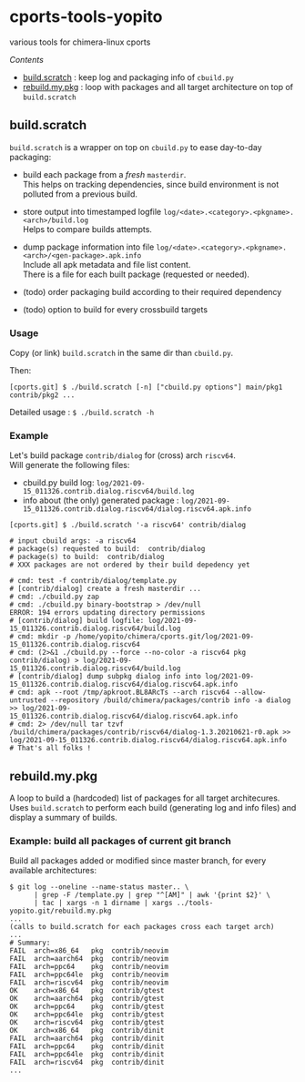 # cports-tools-yopito

various tools for chimera-linux cports

*Contents*

* [build.scratch](#build.scratch) : keep log and packaging info of `cbuild.py`
* [rebuild.my.pkg](#rebuild.my.pkg) : loop with packages and all target architecture on top of `build.scratch`

<a id="build.scratch"></a>
## build.scratch

`build.scratch` is a wrapper on top on `cbuild.py` to ease day-to-day packaging: 

* build each package from a *fresh* `masterdir`.  
  This helps on tracking dependencies, since build environment is not polluted
  from a previous build.

* store output into timestamped logfile `log/<date>.<category>.<pkgname>.<arch>/build.log`  
  Helps to compare builds attempts.

* dump package information into file `log/<date>.<category>.<pkgname>.<arch>/<gen-package>.apk.info`  
  Include all apk metadata and file list content.  
  There is a file for each built package (requested or needed).

* (todo) order packaging build according to their required dependency

* (todo) option to build for every crossbuild targets


### Usage

Copy (or link) `build.scratch` in the same dir than `cbuild.py`.

Then:
```
[cports.git] $ ./build.scratch [-n] ["cbuild.py options"] main/pkg1 contrib/pkg2 ...
```
Detailed usage : `$ ./build.scratch -h`

### Example

Let's build package `contrib/dialog` for (cross) arch `riscv64`.  
Will generate the following files:
* cbuild.py build log: `log/2021-09-15_011326.contrib.dialog.riscv64/build.log`
* info about (the only) generated package : `log/2021-09-15_011326.contrib.dialog.riscv64/dialog.riscv64.apk.info` 

```
[cports.git] $ ./build.scratch '-a riscv64' contrib/dialog
```
```
# input cbuild args: -a riscv64
# package(s) requested to build:  contrib/dialog
# package(s) to build:  contrib/dialog
# XXX packages are not ordered by their build depedency yet

# cmd: test -f contrib/dialog/template.py
# [contrib/dialog] create a fresh masterdir ...
# cmd: ./cbuild.py zap
# cmd: ./cbuild.py binary-bootstrap > /dev/null
ERROR: 194 errors updating directory permissions
# [contrib/dialog] build logfile: log/2021-09-15_011326.contrib.dialog.riscv64/build.log
# cmd: mkdir -p /home/yopito/chimera/cports.git/log/2021-09-15_011326.contrib.dialog.riscv64
# cmd: (2>&1 ./cbuild.py --force --no-color -a riscv64 pkg contrib/dialog) > log/2021-09-15_011326.contrib.dialog.riscv64/build.log
# [contrib/dialog] dump subpkg dialog info into log/2021-09-15_011326.contrib.dialog.riscv64/dialog.riscv64.apk.info
# cmd: apk --root /tmp/apkroot.BL8ARcTs --arch riscv64 --allow-untrusted --repository /build/chimera/packages/contrib info -a dialog >> log/2021-09-15_011326.contrib.dialog.riscv64/dialog.riscv64.apk.info
# cmd: 2> /dev/null tar tzvf /build/chimera/packages/contrib/riscv64/dialog-1.3.20210621-r0.apk >> log/2021-09-15_011326.contrib.dialog.riscv64/dialog.riscv64.apk.info
# That's all folks !
```

<a id="rebuild.my.pkg"></a>
## rebuild.my.pkg

A loop to build a (hardcoded) list of packages for all target architecures.  
Uses `build.scratch` to perform each build (generating log and info files) and display a summary of builds.

### Example: build all packages of current git branch

Build all packages added or modified since master branch, for every available architectures:
```
$ git log --oneline --name-status master.. \
      | grep -F /template.py | grep "^[AM]" | awk '{print $2}' \
      | tac | xargs -n 1 dirname | xargs ../tools-yopito.git/rebuild.my.pkg
...
(calls to build.scratch for each packages cross each target arch)
...
# Summary:
FAIL  arch=x86_64   pkg  contrib/neovim
FAIL  arch=aarch64  pkg  contrib/neovim
FAIL  arch=ppc64    pkg  contrib/neovim
FAIL  arch=ppc64le  pkg  contrib/neovim
FAIL  arch=riscv64  pkg  contrib/neovim
OK    arch=x86_64   pkg  contrib/gtest
OK    arch=aarch64  pkg  contrib/gtest
OK    arch=ppc64    pkg  contrib/gtest
OK    arch=ppc64le  pkg  contrib/gtest
OK    arch=riscv64  pkg  contrib/gtest
OK    arch=x86_64   pkg  contrib/dinit
FAIL  arch=aarch64  pkg  contrib/dinit
FAIL  arch=ppc64    pkg  contrib/dinit
FAIL  arch=ppc64le  pkg  contrib/dinit
FAIL  arch=riscv64  pkg  contrib/dinit
...
```
